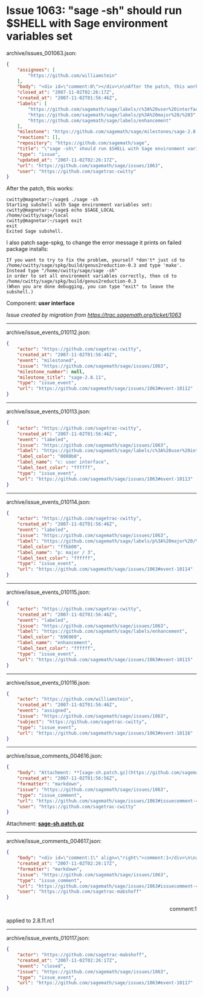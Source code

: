# Issue 1063: "sage -sh" should run $SHELL with Sage environment variables set

archive/issues_001063.json:
```json
{
    "assignees": [
        "https://github.com/williamstein"
    ],
    "body": "<div id=\"comment:0\"></div>\n\nAfter the patch, this works:\n\n```\ncwitty@magnetar:~/sage$ ./sage -sh\nStarting subshell with Sage environment variables set:\ncwitty@magnetar:~/sage$ echo $SAGE_LOCAL\n/home/cwitty/sage/local\ncwitty@magnetar:~/sage$ exit\nexit\nExited Sage subshell.\n```\n\nI also patch sage-spkg, to change the error message it prints on failed package installs:\n\n```\nIf you want to try to fix the problem, yourself *don't* just cd to\n/home/cwitty/sage/spkg/build/genus2reduction-0.3 and type 'make'.\nInstead type \"/home/cwitty/sage/sage -sh\"\nin order to set all environment variables correctly, then cd to\n/home/cwitty/sage/spkg/build/genus2reduction-0.3\n(When you are done debugging, you can type \"exit\" to leave the\nsubshell.)\n```\n\nComponent: **user interface**\n\n_Issue created by migration from https://trac.sagemath.org/ticket/1063_\n\n",
    "closed_at": "2007-11-02T02:26:17Z",
    "created_at": "2007-11-02T01:56:46Z",
    "labels": [
        "https://github.com/sagemath/sage/labels/c%3A%20user%20interface",
        "https://github.com/sagemath/sage/labels/p%3A%20major%20/%203",
        "https://github.com/sagemath/sage/labels/enhancement"
    ],
    "milestone": "https://github.com/sagemath/sage/milestones/sage-2.8.11",
    "reactions": [],
    "repository": "https://github.com/sagemath/sage",
    "title": "\"sage -sh\" should run $SHELL with Sage environment variables set",
    "type": "issue",
    "updated_at": "2007-11-02T02:26:17Z",
    "url": "https://github.com/sagemath/sage/issues/1063",
    "user": "https://github.com/sagetrac-cwitty"
}
```
<div id="comment:0"></div>

After the patch, this works:

```
cwitty@magnetar:~/sage$ ./sage -sh
Starting subshell with Sage environment variables set:
cwitty@magnetar:~/sage$ echo $SAGE_LOCAL
/home/cwitty/sage/local
cwitty@magnetar:~/sage$ exit
exit
Exited Sage subshell.
```

I also patch sage-spkg, to change the error message it prints on failed package installs:

```
If you want to try to fix the problem, yourself *don't* just cd to
/home/cwitty/sage/spkg/build/genus2reduction-0.3 and type 'make'.
Instead type "/home/cwitty/sage/sage -sh"
in order to set all environment variables correctly, then cd to
/home/cwitty/sage/spkg/build/genus2reduction-0.3
(When you are done debugging, you can type "exit" to leave the
subshell.)
```

Component: **user interface**

_Issue created by migration from https://trac.sagemath.org/ticket/1063_





---

archive/issue_events_010112.json:
```json
{
    "actor": "https://github.com/sagetrac-cwitty",
    "created_at": "2007-11-02T01:56:46Z",
    "event": "milestoned",
    "issue": "https://github.com/sagemath/sage/issues/1063",
    "milestone_number": null,
    "milestone_title": "sage-2.8.11",
    "type": "issue_event",
    "url": "https://github.com/sagemath/sage/issues/1063#event-10112"
}
```



---

archive/issue_events_010113.json:
```json
{
    "actor": "https://github.com/sagetrac-cwitty",
    "created_at": "2007-11-02T01:56:46Z",
    "event": "labeled",
    "issue": "https://github.com/sagemath/sage/issues/1063",
    "label": "https://github.com/sagemath/sage/labels/c%3A%20user%20interface",
    "label_color": "0000b0",
    "label_name": "c: user interface",
    "label_text_color": "ffffff",
    "type": "issue_event",
    "url": "https://github.com/sagemath/sage/issues/1063#event-10113"
}
```



---

archive/issue_events_010114.json:
```json
{
    "actor": "https://github.com/sagetrac-cwitty",
    "created_at": "2007-11-02T01:56:46Z",
    "event": "labeled",
    "issue": "https://github.com/sagemath/sage/issues/1063",
    "label": "https://github.com/sagemath/sage/labels/p%3A%20major%20/%203",
    "label_color": "ffbb00",
    "label_name": "p: major / 3",
    "label_text_color": "ffffff",
    "type": "issue_event",
    "url": "https://github.com/sagemath/sage/issues/1063#event-10114"
}
```



---

archive/issue_events_010115.json:
```json
{
    "actor": "https://github.com/sagetrac-cwitty",
    "created_at": "2007-11-02T01:56:46Z",
    "event": "labeled",
    "issue": "https://github.com/sagemath/sage/issues/1063",
    "label": "https://github.com/sagemath/sage/labels/enhancement",
    "label_color": "696969",
    "label_name": "enhancement",
    "label_text_color": "ffffff",
    "type": "issue_event",
    "url": "https://github.com/sagemath/sage/issues/1063#event-10115"
}
```



---

archive/issue_events_010116.json:
```json
{
    "actor": "https://github.com/williamstein",
    "created_at": "2007-11-02T01:56:46Z",
    "event": "assigned",
    "issue": "https://github.com/sagemath/sage/issues/1063",
    "subject": "https://github.com/sagetrac-cwitty",
    "type": "issue_event",
    "url": "https://github.com/sagemath/sage/issues/1063#event-10116"
}
```



---

archive/issue_comments_004616.json:
```json
{
    "body": "Attachment: **[sage-sh.patch.gz](https://github.com/sagemath/sage/files/ticket1063/sage-sh.patch.gz)**",
    "created_at": "2007-11-02T01:56:56Z",
    "formatter": "markdown",
    "issue": "https://github.com/sagemath/sage/issues/1063",
    "type": "issue_comment",
    "url": "https://github.com/sagemath/sage/issues/1063#issuecomment-4616",
    "user": "https://github.com/sagetrac-cwitty"
}
```

Attachment: **[sage-sh.patch.gz](https://github.com/sagemath/sage/files/ticket1063/sage-sh.patch.gz)**



---

archive/issue_comments_004617.json:
```json
{
    "body": "<div id=\"comment:1\" align=\"right\">comment:1</div>\n\napplied to 2.8.11.rc1",
    "created_at": "2007-11-02T02:26:17Z",
    "formatter": "markdown",
    "issue": "https://github.com/sagemath/sage/issues/1063",
    "type": "issue_comment",
    "url": "https://github.com/sagemath/sage/issues/1063#issuecomment-4617",
    "user": "https://github.com/sagetrac-mabshoff"
}
```

<div id="comment:1" align="right">comment:1</div>

applied to 2.8.11.rc1



---

archive/issue_events_010117.json:
```json
{
    "actor": "https://github.com/sagetrac-mabshoff",
    "created_at": "2007-11-02T02:26:17Z",
    "event": "closed",
    "issue": "https://github.com/sagemath/sage/issues/1063",
    "type": "issue_event",
    "url": "https://github.com/sagemath/sage/issues/1063#event-10117"
}
```
